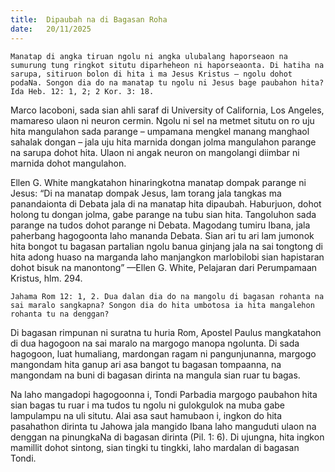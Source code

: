 ```yaml
---
title:  Dipaubah na di Bagasan Roha
date:   20/11/2025
---
```


`Manatap di angka tiruan ngolu ni angka ulubalang haporseaon na sumurung tung ringkot situtu diparheheon ni haporseaonta. Di hatiha na sarupa, sitiruon bolon di hita i ma Jesus Kristus – ngolu dohot podaNa. Songon dia do na manatap tu ngolu ni Jesus bage paubahon hita? Ida Heb. 12: 1, 2; 2 Kor. 3: 18.`

Marco Iacoboni, sada sian ahli saraf di University of California, Los Angeles, mamareso ulaon ni neuron cermin. Ngolu ni sel na metmet situtu on ro uju hita mangulahon sada parange – umpamana mengkel manang manghaol sahalak dongan – jala uju hita marnida dongan jolma mangulahon parange na sarupa dohot hita. Ulaon ni angak neuron on mangolangi diimbar ni marnida dohot mangulahon.

Ellen G. White mangkatahon hinaringkotna manatap dompak parange ni Jesus: “Di na manatap dompak Jesus, lam torang jala tangkas ma panandaionta di Debata jala di na manatap hita dipaubah. Haburjuon, dohot holong tu dongan jolma, gabe parange na tubu sian hita. Tangoluhon sada parange na tudos dohot parange ni Debata. Magodang tumiru Ibana, jala paherbang hagogoonta laho mananda Debata. Sian ari tu ari lam jumonok hita bongot tu bagasan partalian ngolu banua ginjang jala na sai tongtong di hita adong huaso na marganda laho manjangkon marlobilobi sian hapistaran dohot bisuk na manontong” —Ellen G. White, Pelajaran dari Perumpamaan Kristus, hlm. 294.

`Jahama Rom 12: 1, 2. Dua dalan dia do na mangolu di bagasan rohanta na sai maralo sangkapna? Songon dia do hita umbotosa ia hita mangalehon rohanta tu na denggan?`

Di bagasan rimpunan ni suratna tu huria Rom, Apostel Paulus mangkatahon di dua hagogoon na sai maralo na margogo manopa ngolunta. Di sada hagogoon, luat humaliang, mardongan ragam ni pangunjunanna, margogo mangondam hita ganup ari asa bangot tu bagasan tompaanna, na mangondam na buni di bagasan dirinta na mangula sian ruar tu bagas.

Na laho mangadopi hagogoonna i, Tondi Parbadia margogo paubahon hita sian bagas tu ruar i ma tudos tu ngolu ni gulokgulok na muba gabe lampulampu na uli situtu. Alai asa saut hamubaon i, ingkon do hita pasahathon dirinta tu Jahowa jala mangido Ibana laho manguduti ulaon na denggan na pinungkaNa di bagasan dirinta (Pil. 1: 6). Di ujungna, hita ingkon mamillit dohot sintong, sian tingki tu tingkki, laho mardalan di bagasan Tondi.